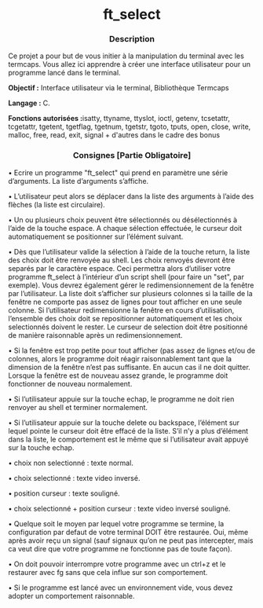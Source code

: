 <h1 align="center">
ft_select 
</h1>

<h3 align="center"><b>Description</b></h3>
<p>Ce projet a pour but de vous initier à la manipulation du terminal avec les termcaps. Vous allez ici apprendre à créer une interface utilisateur pour un programme lancé dans le terminal.</p>

<p><b>Objectif :</b> Interface utilisateur via le terminal, Bibliothèque Termcaps</p>
<p><b>Langage :</b> C.</p>
<p><b>Fonctions autorisées :</b>isatty, ttyname, ttyslot, ioctl, getenv, tcsetattr, tcgetattr, tgetent, tgetflag, tgetnum, tgetstr, tgoto, tputs, open, close, write, malloc, free, read, exit, signal + d'autres dans le cadre des bonus</p>

<h3 align="center">Consignes [Partie Obligatoire]</h3>
<p>• Ecrire un programme "ft_select" qui prend en paramètre une série d’arguments.
La liste d’arguments s’affiche.</p>
<p>• L’utilisateur peut alors se déplacer dans la liste des arguments à l’aide des flèches
(la liste est circulaire).</p>
<p>• Un ou plusieurs choix peuvent être sélectionnés ou désélectionnés à l’aide de la
touche espace. A chaque sélection effectuée, le curseur doit automatiquement se
positionner sur l’élément suivant.</p>
<p>• Dès que l’utilisateur valide la sélection à l’aide de la touche return, la liste des
choix doit être renvoyée au shell. Les choix renvoyés devront être separés par
le caractère espace. Ceci permettra alors d’utiliser votre programme ft_select à
l’intérieur d’un script shell (pour faire un "set", par exemple).
Vous devrez également gérer le redimensionnement de la fenêtre par l’utilisateur.
La liste doit s’afficher sur plusieurs colonnes si la taille de la fenêtre ne comporte
pas assez de lignes pour tout afficher en une seule colonne. Si l’utilisateur redimensionne la fenêtre en cours d’utilisation, l’ensemble des choix doit se repositionner
automatiquement et les choix selectionnés doivent le rester. Le curseur de selection
doit être positionné de manière raisonnable après un redimensionnement.</p>
<p>• Si la fenêtre est trop petite pour tout afficher (pas assez de lignes et/ou de colonnes,
alors le programme doit réagir raisonnablement tant que la dimension de la fenêtre
n’est pas suffisante. En aucun cas il ne doit quitter. Lorsque la fenêtre est de
nouveau assez grande, le programme doit fonctionner de nouveau normalement.</p>
<p>• Si l’utilisateur appuie sur la touche echap, le programme ne doit rien renvoyer au
shell et terminer normalement.</p>
<p>• Si l’utilisateur appuie sur la touche delete ou backspace, l’élément sur lequel
pointe le curseur doit être effacé de la liste. S’il n’y a plus d’élément dans la liste,
le comportement est le même que si l’utilisateur avait appuyé sur la touche echap.
<p>• choix non selectionné : texte normal.</p>
<p>• choix selectionné : texte video inversé.</p>
<p>• position curseur : texte souligné.</p>
<p>• choix selectionné + position curseur : texte video inversé souligné.
<p>• Quelque soit le moyen par lequel votre programme se termine, la configuration
par defaut de votre terminal DOIT être restaurée. Oui, même après avoir reçu
un signal (sauf signaux qu’on ne peut pas intercepter, mais ca veut dire que votre
programme ne fonctionne pas de toute façon).</p>
<p>• On doit pouvoir interrompre votre programme avec un ctrl+z et le restaurer avec
fg sans que cela influe sur son comportement.</p>
<p>• Si le programme est lancé avec un environnement vide, vous devez adopter un
comportement raisonnable.</p>
